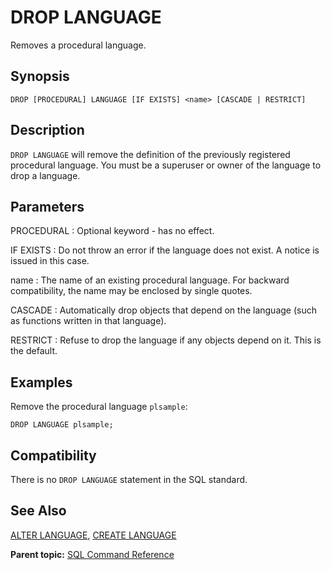 # DROP LANGUAGE 

Removes a procedural language.

## Synopsis 

``` {#sql_command_synopsis}
DROP [PROCEDURAL] LANGUAGE [IF EXISTS] <name> [CASCADE | RESTRICT]
```

## Description 

`DROP LANGUAGE` will remove the definition of the previously registered procedural language. You must be a superuser or owner of the language to drop a language.

## Parameters 

PROCEDURAL
:   Optional keyword - has no effect.

IF EXISTS
:   Do not throw an error if the language does not exist. A notice is issued in this case.

name
:   The name of an existing procedural language. For backward compatibility, the name may be enclosed by single quotes.

CASCADE
:   Automatically drop objects that depend on the language \(such as functions written in that language\).

RESTRICT
:   Refuse to drop the language if any objects depend on it. This is the default.

## Examples 

Remove the procedural language `plsample`:

```
DROP LANGUAGE plsample;
```

## Compatibility 

There is no `DROP LANGUAGE` statement in the SQL standard.

## See Also 

[ALTER LANGUAGE](ALTER_LANGUAGE.html), [CREATE LANGUAGE](CREATE_LANGUAGE.html)

**Parent topic:** [SQL Command Reference](../sql_commands/sql_ref.html)

